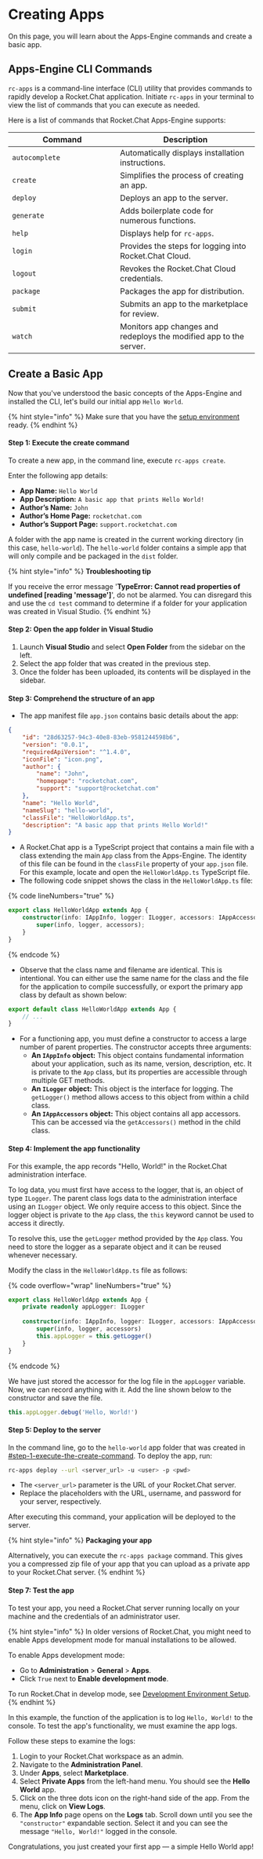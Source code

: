 # Creating Apps

On this page, you will learn about the Apps-Engine commands and create a basic app.

## Apps-Engine CLI Commands

`rc-apps` is a command-line interface (CLI) utility that provides commands to rapidly develop a Rocket.Chat application. Initiate `rc-apps` in your terminal to view the list of commands that you can execute as needed.&#x20;

Here is a list of commands that Rocket.Chat Apps-Engine supports:&#x20;

<table><thead><tr><th width="204.5">Command</th><th>Description</th></tr></thead><tbody><tr><td><code>autocomplete</code></td><td>Automatically displays installation instructions.</td></tr><tr><td><code>create</code></td><td>Simplifies the process of creating an app.</td></tr><tr><td><code>deploy</code></td><td>Deploys an app to the server.</td></tr><tr><td><code>generate</code></td><td>Adds boilerplate code for numerous functions.</td></tr><tr><td><code>help</code></td><td>Displays help for <code>rc-apps</code>.</td></tr><tr><td><code>login</code></td><td>Provides the steps for logging into Rocket.Chat Cloud.</td></tr><tr><td><code>logout</code></td><td>Revokes the Rocket.Chat Cloud credentials.</td></tr><tr><td><code>package</code></td><td>Packages the app for distribution.</td></tr><tr><td><code>submit</code></td><td>Submits an app to the marketplace for review.</td></tr><tr><td><code>watch</code></td><td>Monitors app changes and redeploys the modified app to the server.</td></tr></tbody></table>

## Create a Basic App

Now that you've understood the basic concepts of the Apps-Engine and installed the CLI, let's build our initial app `Hello World`.&#x20;

{% hint style="info" %}
Make sure that you have the [setup environment](./) ready.
{% endhint %}

#### Step 1: Execute the create command

To create a new app, in the command line, execute `rc-apps create`. &#x20;

Enter the following app details:

* **App Name:** `Hello World`
* **App Description:** `A basic app that prints Hello World!`
* **Author’s Name:** `John`
* **Author’s Home Page:** `rocketchat.com`
* **Author’s Support Page:** `support.rocketchat.com`

A folder with the app name is created in the current working directory (in this case, `hello-world`). The `hello-world` folder contains a simple app that will only compile and be packaged in the `dist` folder.

{% hint style="info" %}
**Troubleshooting tip**

If you receive the error message '**TypeError: Cannot read properties of undefined \[reading 'message']**', do not be alarmed. You can disregard this and use the `cd test` command to determine if a folder for your application was created in Visual Studio.&#x20;
{% endhint %}

#### Step 2: Open the app folder in Visual Studio

1. Launch **Visual Studio** and select **Open Folder** from the sidebar on the left.&#x20;
2. Select the app folder that was created in the previous step.
3. Once the folder has been uploaded, its contents will be displayed in the sidebar.&#x20;

#### Step 3: Comprehend the structure of an app

* The app manifest file `app.json` contains basic details about the app:

```json
{
    "id": "28d63257-94c3-40e8-83eb-9581244598b6",
    "version": "0.0.1",
    "requiredApiVersion": "^1.4.0",
    "iconFile": "icon.png",
    "author": {
        "name": "John",
        "homepage": "rocketchat.com",
        "support": "support@rocketchat.com"
    },
    "name": "Hello World",
    "nameSlug": "hello-world",
    "classFile": "HelloWorldApp.ts",
    "description": "A basic app that prints Hello World!"
}
```

* A Rocket.Chat app is a TypeScript project that contains a main file with a class extending the main `App` class from the Apps-Engine. The identity of this file can be found in the `classFile` property of your `app.json` file. For this example, locate and open the `HelloWorldApp.ts` TypeScript file.
* The following code snippet shows the class in the `HelloWorldApp.ts` file:

{% code lineNumbers="true" %}
```typescript
export class HelloWorldApp extends App {
    constructor(info: IAppInfo, logger: ILogger, accessors: IAppAccessors) {
        super(info, logger, accessors);
    }
}
```
{% endcode %}

* Observe that the class name and filename are identical. This is intentional. You can either use the same name for the class and the file for the application to compile successfully, or export the primary app class by default as shown below:

```typescript
export default class HelloWorldApp extends App {
    // ...
}
```

* For a functioning app, you must define a constructor to access a large number of parent properties. The constructor accepts three arguments:
  * **An `IAppInfo` object:** This object contains fundamental information about your application, such as its name, version, description, etc. It is private to the `App` class, but its properties are accessible through multiple GET methods.
  * **An `ILogger` object:** This object is the interface for logging. The `getLogger()` method allows access to this object from within a child class.
  * **An `IAppAccessors` object:** This object contains all app accessors. This can be accessed via the `getAccessors()` method in the child class.

#### Step 4: Implement the app functionality

For this example, the app records "Hello, World!" in the Rocket.Chat administration interface.&#x20;

To log data, you must first have access to the logger, that is, an object of type `ILogger`. The parent class logs data to the administration interface using an `ILogger` object. We only require access to this object. Since the logger object is private to the `App` class, the `this` keyword cannot be used to access it directly.

To resolve this, use the `getLogger` method provided by the `App` class. You need to store the logger as a separate object and it can be reused whenever necessary.&#x20;

Modify the class in the `HelloWorldApp.ts` file as follows:

{% code overflow="wrap" lineNumbers="true" %}
```typescript
export class HelloWorldApp extends App {
    private readonly appLogger: ILogger
    
    constructor(info: IAppInfo, logger: ILogger, accessors: IAppAccessors) {
        super(info, logger, accessors)
        this.appLogger = this.getLogger()
    }
}
```
{% endcode %}

We have just stored the accessor for the log file in the `appLogger` variable. Now, we can record anything with it. Add the line shown below to the constructor and save the file.

```typescript
this.appLogger.debug('Hello, World!')
```

#### Step 5: Deploy to the server

In the command line, go to the `hello-world` app folder that was created in [#step-1-execute-the-create-command](creating-an-app.md#step-1-execute-the-create-command "mention"). To deploy the app, run:&#x20;

```sh
rc-apps deploy --url <server_url> -u <user> -p <pwd>
```

* The `<server_url>` parameter is the URL of your Rocket.Chat server.&#x20;
* Replace the placeholders with the URL, username, and password for your server, respectively.&#x20;

After executing this command, your application will be deployed to the server.

{% hint style="info" %}
**Packaging your app**

Alternatively, you can execute the `rc-apps package` command. This gives you a compressed zip file of your app that you can upload as a private app to your Rocket.Chat server.&#x20;
{% endhint %}

#### Step 7: Test the app

To test your app, you need a Rocket.Chat server running locally on your machine and the credentials of an administrator user.

{% hint style="info" %}
In older versions of Rocket.Chat, you might need to enable Apps development mode for manual installations to be allowed.&#x20;

To enable Apps development mode:&#x20;

* Go to **Administration** > **General** > **Apps**.
* Click `True` next to **Enable development mode**.

To run Rocket.Chat in develop mode, see [Development Environment Setup](../../getting-started/development-environment-setup.md).&#x20;
{% endhint %}

In this example, the function of the application is to log `Hello, World!` to the console. To test the app's functionality, we must examine the app logs.&#x20;

Follow these steps to examine the logs:&#x20;

1. Login to your Rocket.Chat workspace as an admin.&#x20;
2. Navigate to the **Administration** **Panel**.&#x20;
3. Under **Apps**, select **Marketplace**.&#x20;
4. Select **Private Apps** from the left-hand menu. You should see the **Hello World** app.
5. Click on the three dots icon on the right-hand side of the app. From the menu, click on **View Logs**.&#x20;
6. The **App Info** page opens on the **Logs** tab. Scroll down until you see the `"constructor"` expandable section. Select it and you can see the message `"Hello, World!"` logged in the console.&#x20;

Congratulations, you just created your first app —  a simple Hello World app!
